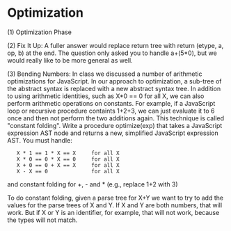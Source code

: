 # Optimization

(1) Optimization Phase

(2) Fix It Up:  A fuller answer would replace return tree with return (etype, a, op, b) at the end. The question only asked you to handle a+(5*0), but we would really like to be more general as well.

(3) Bending Numbers:  In class we discussed a number of arithmetic optimizations for JavaScript. In our approach to optimization, a sub-tree of the abstract syntax is replaced with a new abstract syntax tree. In addition to using arithmetic identities, such as X*0 == 0 for all X, we can also perform arithmetic operations on constants. For example, if a JavaScript loop or recursive procedure containts 1+2+3, we can just evaluate it to 6 once and then not perform the two additions again. This technique is called "constant folding". Write a procedure optimize(exp) that takes a JavaScript expression AST node and returns a new, simplified JavaScript expression AST. You must handle:

       X * 1 == 1 * X == X     for all X
       X * 0 == 0 * X == 0     for all X
       X + 0 == 0 + X == X     for all X
       X - X == 0              for all X

and constant folding for +, - and * (e.g., replace 1+2 with 3) 

To do constant folding, given a parse tree for X+Y we want to try to add the values for the parse trees of X and Y. If X and Y are both numbers, that will work. But if X or Y is an identifier, for example, that will not work, because the types will not match. 
